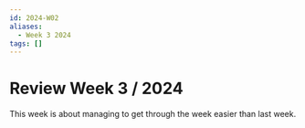 ```yaml
---
id: 2024-W02
aliases:
  - Week 3 2024
tags: []
---
```


# Review Week 3 / 2024

This week is about managing to get through the week easier than last week.
